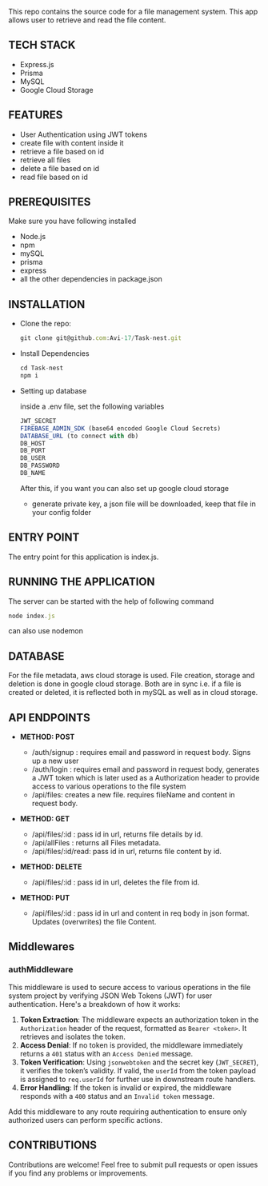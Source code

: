 This repo contains the source code for a file management system. This app allows user to retrieve and read the file content.

## TECH STACK

- Express.js
- Prisma
- MySQL
- Google Cloud Storage

## FEATURES

- User Authentication using JWT tokens
- create file with content inside it
- retrieve a file based on id
- retrieve all files
- delete a file based on id
- read file based on id

## PREREQUISITES

Make sure you have following installed

- Node.js
- npm
- mySQL
- prisma
- express
- all the other dependencies in package.json

## INSTALLATION

- Clone the repo:
    
    ```jsx
    git clone git@github.com:Avi-17/Task-nest.git
    ```
    

- Install Dependencies
    
    ```jsx
    cd Task-nest
    npm i
    ```
    

- Setting up database
    
    inside a .env file, set the following variables
    
    ```jsx
    JWT_SECRET
    FIREBASE_ADMIN_SDK (base64 encoded Google Cloud Secrets)
    DATABASE_URL (to connect with db)
    DB_HOST
    DB_PORT
    DB_USER
    DB_PASSWORD
    DB_NAME
    ```
    
    After this, if you want you can also set up google cloud storage
    
    - generate private key, a json file will be downloaded, keep that file in your config folder

## ENTRY POINT

The entry point for this application is index.js.

## RUNNING THE APPLICATION

The server can be started with the help of following command

```jsx
node index.js
```

can also use nodemon

## DATABASE

For the file metadata, aws cloud storage is used. File creation, storage and deletion is done in google cloud storage. Both are in sync i.e. if a file is created or deleted, it is reflected both in mySQL as well as in cloud storage.

## API ENDPOINTS

- **METHOD: POST**
    - /auth/signup : requires email and password in request body. Signs up a new user
    - /auth/login : requires email and password in request body, generates a JWT token which is later used as a Authorization header to provide access to various operations to the file system
    - /api/files: creates a new file. requires fileName and content in request body.

- **METHOD: GET**
    - /api/files/:id : pass id in url, returns file details by id.
    - /api/allFiles : returns all Files metadata.
    - /api/files/:id/read: pass id in url, returns file content by id.

- **METHOD: DELETE**
    - /api/files/:id : pass id in url, deletes the file from id.

- **METHOD: PUT**
    - /api/files/:id : pass id in url and content in req body in json format. Updates (overwrites) the file Content.

## Middlewares

### authMiddleware

This middleware is used to secure access to various operations in the file system project by verifying JSON Web Tokens (JWT) for user authentication. Here's a breakdown of how it works:

1. **Token Extraction**: The middleware expects an authorization token in the `Authorization` header of the request, formatted as `Bearer <token>`. It retrieves and isolates the token.
2. **Access Denial**: If no token is provided, the middleware immediately returns a `401` status with an `Access Denied` message.
3. **Token Verification**: Using `jsonwebtoken` and the secret key (`JWT_SECRET`), it verifies the token’s validity. If valid, the `userId` from the token payload is assigned to `req.userId` for further use in downstream route handlers.
4. **Error Handling**: If the token is invalid or expired, the middleware responds with a `400` status and an `Invalid token` message.

Add this middleware to any route requiring authentication to ensure only authorized users can perform specific actions.

## CONTRIBUTIONS

Contributions are welcome! Feel free to submit pull requests or open issues if you find any problems or improvements.